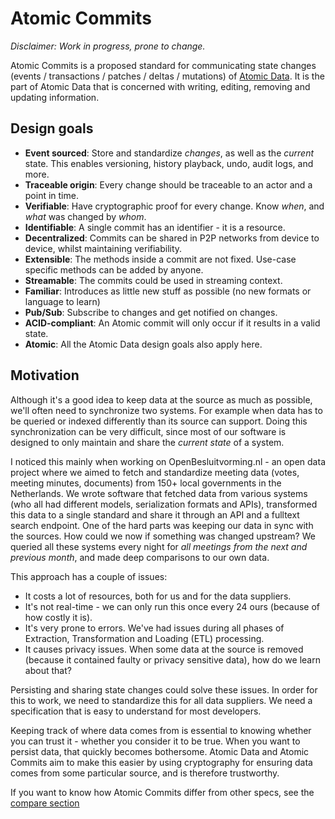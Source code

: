 # Atomic Commits

_Disclaimer: Work in progress, prone to change._

Atomic Commits is a proposed standard for communicating state changes (events / transactions / patches / deltas / mutations) of [Atomic Data](../core/intro.md).
It is the part of Atomic Data that is concerned with writing, editing, removing and updating information.

## Design goals

- **Event sourced**: Store and standardize _changes_, as well as the _current_ state. This enables versioning, history playback, undo, audit logs, and more.
- **Traceable origin**: Every change should be traceable to an actor and a point in time.
- **Verifiable**: Have cryptographic proof for every change. Know _when_, and _what_ was changed by _whom_.
- **Identifiable**: A single commit has an identifier - it is a resource.
- **Decentralized**: Commits can be shared in P2P networks from device to device, whilst maintaining verifiability.
- **Extensible**: The methods inside a commit are not fixed. Use-case specific methods can be added by anyone.
- **Streamable**: The commits could be used in streaming context.
- **Familiar**: Introduces as little new stuff as possible (no new formats or language to learn)
- **Pub/Sub**: Subscribe to changes and get notified on changes.
- **ACID-compliant**: An Atomic commit will only occur if it results in a valid state.
- **Atomic**: All the Atomic Data design goals also apply here.

## Motivation

Although it's a good idea to keep data at the source as much as possible, we'll often need to synchronize two systems.
For example when data has to be queried or indexed differently than its source can support.
Doing this synchronization can be very difficult, since most of our software is designed to only maintain and share the _current state_ of a system.

I noticed this mainly when working on OpenBesluitvorming.nl - an open data project where we aimed to fetch and standardize meeting data (votes, meeting minutes, documents) from 150+ local governments in the Netherlands.
We wrote software that fetched data from various systems (who all had different models, serialization formats and APIs), transformed this data to a single standard and share it through an API and a fulltext search endpoint.
One of the hard parts was keeping our data in sync with the sources.
How could we now if something was changed upstream?
We queried all these systems every night for _all meetings from the next and previous month_, and made deep comparisons to our own data.

This approach has a couple of issues:

- It costs a lot of resources, both for us and for the data suppliers.
- It's not real-time - we can only run this once every 24 ours (because of how costly it is).
- It's very prone to errors. We've had issues during all phases of Extraction, Transformation and Loading (ETL) processing.
- It causes privacy issues. When some data at the source is removed (because it contained faulty or privacy sensitive data), how do we learn about that?

Persisting and sharing state changes could solve these issues.
In order for this to work, we need to standardize this for all data suppliers.
We need a specification that is easy to understand for most developers.

Keeping track of where data comes from is essential to knowing whether you can trust it - whether you consider it to be true.
When you want to persist data, that quickly becomes bothersome.
Atomic Data and Atomic Commits aim to make this easier by using cryptography for ensuring data comes from some particular source, and is therefore trustworthy.

If you want to know how Atomic Commits differ from other specs, see the [compare section](compare.md)
